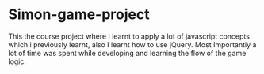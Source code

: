 # Simon-game-project
This the course project where I learnt to apply a lot of javascript concepts which i previously learnt, also I learnt how to use jQuery. Most Importantly a lot of time was spent while developing and learning the flow of the game logic.
